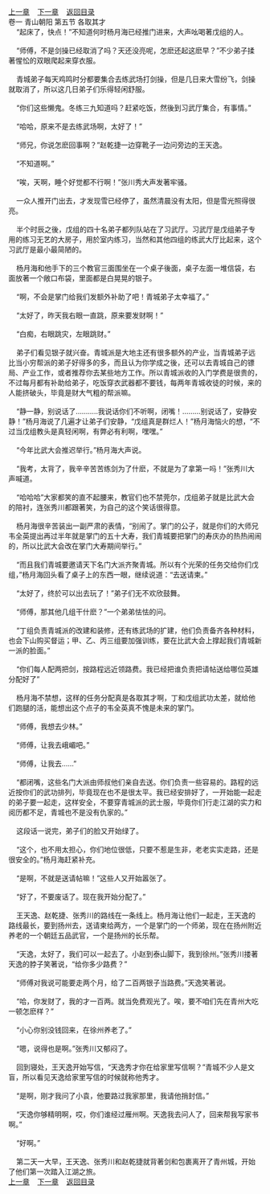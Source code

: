 
[上一章](https://github.com/xiaominghe2014/spider_book/blob/master/book/缺月梧桐/第5章.md)&nbsp;&nbsp;&nbsp;&nbsp;[下一章](https://github.com/xiaominghe2014/spider_book/blob/master/book/缺月梧桐/第7章.md)&nbsp;&nbsp;&nbsp;&nbsp;[返回目录](https://github.com/xiaominghe2014/spider_book/blob/master/book/缺月梧桐/README.md)
<br />卷一 青山朝阳 第五节 各取其才<br />&nbsp;&nbsp;&nbsp;&nbsp;“起床了，快点！”不知道何时杨月海已经推门进来，大声吆喝著戊组的人。<br /><br />&nbsp;&nbsp;&nbsp;&nbsp;“师傅，不是剑操已经取消了吗？天还没亮呢，怎麽还起这麽早？”不少弟子揉著惺忪的双眼爬起来穿衣服。<br /><br />&nbsp;&nbsp;&nbsp;&nbsp;青城弟子每天鸡鸣时分都要集合去练武场打剑操，但是几日来大雪纷飞，剑操就取消了，所以这几日弟子们乐得轻闲舒服。<br /><br />&nbsp;&nbsp;&nbsp;&nbsp;“你们这些懒鬼。冬练三九知道吗？赶紧吃饭，然後到习武厅集合，有事情。”<br /><br />&nbsp;&nbsp;&nbsp;&nbsp;“哈哈，原来不是去练武场啊，太好了！”<br /><br />&nbsp;&nbsp;&nbsp;&nbsp;“师兄，你说怎麽回事啊？”赵乾捷一边穿靴子一边问旁边的王天逸。<br /><br />&nbsp;&nbsp;&nbsp;&nbsp;“不知道啊。”<br /><br />&nbsp;&nbsp;&nbsp;&nbsp;“唉，天啊，睡个好觉都不行啊！”张川秀大声发著牢骚。<br /><br />&nbsp;&nbsp;&nbsp;&nbsp;一众人推开门出去，才发现雪已经停了，虽然清晨没有太阳，但是雪光照得很亮。<br /><br />&nbsp;&nbsp;&nbsp;&nbsp;半个时辰之後，戊组的四十名弟子都列队站在了习武厅。习武厅是戊组弟子专用的练习无艺的大房子，用於室内练习，当然和其他四组的练武大厅比起来，这个习武厅是最小最简陋的。<br /><br />&nbsp;&nbsp;&nbsp;&nbsp;杨月海和他手下的三个教官三面围坐在一个桌子後面，桌子左面一堆信袋，右面放著一个敞口布袋，里面都是白晃晃的银子。<br /><br />&nbsp;&nbsp;&nbsp;&nbsp;“啊，不会是掌门给我们发额外补助了吧！青城弟子太幸福了。”<br /><br />&nbsp;&nbsp;&nbsp;&nbsp;“太好了，昨天我右眼一直跳，原来要发财啊！”<br /><br />&nbsp;&nbsp;&nbsp;&nbsp;“白痴，右眼跳灾，左眼跳财。”<br /><br />&nbsp;&nbsp;&nbsp;&nbsp;弟子们看见银子就兴奋。青城派是大地主还有很多额外的产业，当青城弟子远比当小穷帮派的弟子好得多的多，而且认为你学成之後，还可以去青城自己的镖局、产业工作，或者推荐你去某些地方工作。所以青城派收的入门学费是很贵的，不过每月都有补助给弟子，吃饭穿衣武器都不要钱，每两年青城收徒的时候，来的人能挤破头，毕竟是财大气粗的帮派嘛。<br /><br />&nbsp;&nbsp;&nbsp;&nbsp;“静一静，别说话了………..我说话你们不听啊，闭嘴！………别说话了，安静安静！”杨月海说了几遍才让弟子们安静，“戊组真是群烂人！”杨月海恼火的想，“不过当戊组教头是真轻闲啊，有弊必有利啊，嘿嘿。”<br /><br />&nbsp;&nbsp;&nbsp;&nbsp;“今年比武大会推迟举行。”杨月海大声说。<br /><br />&nbsp;&nbsp;&nbsp;&nbsp;“我考，太背了，我辛辛苦苦练剑为了什麽，不就是为了拿第一吗！”张秀川大声喊道。<br /><br />&nbsp;&nbsp;&nbsp;&nbsp;“哈哈哈”大家都笑的直不起腰来，教官们也不禁莞尔，戊组弟子就是比武大会的陪衬，连张秀川都跟著笑，为自己的这个笑话很得意。<br /><br />&nbsp;&nbsp;&nbsp;&nbsp;杨月海很辛苦装出一副严肃的表情，“别闹了。掌门的公子，就是你们的大师兄韦全英提出再过半年就是掌门的五十大寿，我们青城要把掌门的寿庆办的热热闹闹的，所以比武大会改在掌门大寿期间举行。”<br /><br />&nbsp;&nbsp;&nbsp;&nbsp;“而且我们青城要邀请天下名门大派齐聚青城。所以有个光荣的任务交给你们戊组，”杨月海回头看了桌子上的东西一眼，继续说道：“去送请柬。”<br /><br />&nbsp;&nbsp;&nbsp;&nbsp;“太好了，终於可以出去玩了！”弟子们无不欢欣鼓舞。<br /><br />&nbsp;&nbsp;&nbsp;&nbsp;“师傅，那其他几组干什麽？”一个弟弟怯怯的问。<br /><br />&nbsp;&nbsp;&nbsp;&nbsp;“丁组负责青城派的改建和装修，还有练武场的扩建，他们负责备齐各种材料，也会下山购买督运；甲、乙、丙三组要加强训练，要在比武大会上撑起我们青城新一派的脸面。”<br /><br />&nbsp;&nbsp;&nbsp;&nbsp;“你们每人配两把剑，按路程远近领路费。我已经把谁负责把请帖送给哪位英雄分配好了”<br /><br />&nbsp;&nbsp;&nbsp;&nbsp;杨月海不禁想，这样的任务分配真是各取其才啊，丁和戊组武功太差，就给他们跑腿的活，能想出这个点子的韦全英真不愧是未来的掌门。<br /><br />&nbsp;&nbsp;&nbsp;&nbsp;“师傅，我想去少林。”<br /><br />&nbsp;&nbsp;&nbsp;&nbsp;“师傅，让我去峨嵋吧。”<br /><br />&nbsp;&nbsp;&nbsp;&nbsp;“师傅，让我去……”<br /><br />&nbsp;&nbsp;&nbsp;&nbsp;“都闭嘴，这些名门大派由师叔他们亲自去送。你们负责一些容易的。路程的远近按你们的武功排列，毕竟现在也不是很太平。我已经安排好了，一开始能一起走的弟子要一起走，这样安全，不要穿青城派的武士服，毕竟你们行走江湖的实力和阅历都不足，青城也不是没有仇家的。”<br /><br />&nbsp;&nbsp;&nbsp;&nbsp;这段话一说完，弟子们的脸又开始绿了。<br /><br />&nbsp;&nbsp;&nbsp;&nbsp;“这个，也不用太担心，你们地位很低，只要不惹是生非，老老实实走路，还是很安全的。”杨月海赶紧补充。<br /><br />&nbsp;&nbsp;&nbsp;&nbsp;“是啊，不就是送请帖嘛！”这些人又开始嚣张了。<br /><br />&nbsp;&nbsp;&nbsp;&nbsp;“好了，不要废话了。现在我开始分配了。”<br /><br />&nbsp;&nbsp;&nbsp;&nbsp;王天逸、赵乾捷、张秀川的路线在一条线上。杨月海让他们一起走，王天逸的路线最长，要到扬州去，送请柬给两方，一个是掌门的一个师弟，现在在扬州附近养老的一个朝廷五品武官，一个是扬州的长乐帮。<br /><br />&nbsp;&nbsp;&nbsp;&nbsp;“天逸，太好了，我们可以一起去了。小赵到泰山脚下，我到徐州。”张秀川搂著天逸的脖子笑著说，“给你多少路费？”<br /><br />&nbsp;&nbsp;&nbsp;&nbsp;“师傅对我说可能要走两个月，给了二百两银子当路费。”天逸笑著说。<br /><br />&nbsp;&nbsp;&nbsp;&nbsp;“哈，你发财了，我的才一百两。就当免费观光了。唉，要不咱们先在青州大吃一顿怎麽样？”<br /><br />&nbsp;&nbsp;&nbsp;&nbsp;“小心你别没钱回来，在徐州养老了。”<br /><br />&nbsp;&nbsp;&nbsp;&nbsp;“嗯，说得也是啊。”张秀川又郁闷了。<br /><br />&nbsp;&nbsp;&nbsp;&nbsp;回到寝处，王天逸开始写信，“天逸秀才你在给家里写信啊？”青城不少人是文盲，所以看见天逸给家里写信的时候就称他秀才。<br /><br />&nbsp;&nbsp;&nbsp;&nbsp;“是啊，刚才我问了小袁，他要路过我家那里，我请他捎封信。”<br /><br />&nbsp;&nbsp;&nbsp;&nbsp;“天逸你够精明啊，哎，你们谁经过雁州啊。天逸我去问人了，回来帮我写家书啊。”<br /><br />&nbsp;&nbsp;&nbsp;&nbsp;“好啊。”<br /><br />&nbsp;&nbsp;&nbsp;&nbsp;第二天一大早，王天逸、张秀川和赵乾捷就背著剑和包裹离开了青州城，开始了他们第一次踏入江湖之旅。 <br />
[上一章](https://github.com/xiaominghe2014/spider_book/blob/master/book/缺月梧桐/第5章.md)&nbsp;&nbsp;&nbsp;&nbsp;[下一章](https://github.com/xiaominghe2014/spider_book/blob/master/book/缺月梧桐/第7章.md)&nbsp;&nbsp;&nbsp;&nbsp;[返回目录](https://github.com/xiaominghe2014/spider_book/blob/master/book/缺月梧桐/README.md)
